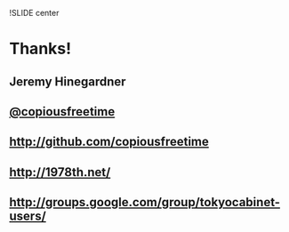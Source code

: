 !SLIDE center
# Thanks! #

## Jeremy Hinegardner ##
## [@copiousfreetime](http://twitter.com/copiousfreetime) ##
## <http://github.com/copiousfreetime> ##
## <http://1978th.net/> ##
## <http://groups.google.com/group/tokyocabinet-users/> ##
